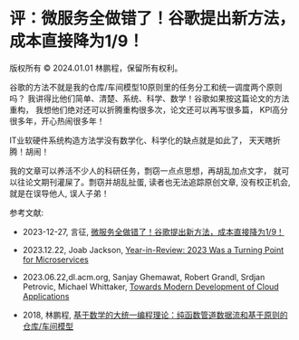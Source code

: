 # 评：微服务全做错了！谷歌提出新方法，成本直接降为1/9！

版权所有 © 2024.01.01 林鹏程，保留所有权利。

谷歌的方法不就是我的仓库/车间模型10原则里的任务分工和统一调度两个原则吗？
我讲得比他们简单、清楚、系统、科学、数学！谷歌如果按这篇论文的方法重构，
我想他们绝对还可以折腾重构很多次，论文还可以再写很多篇，
KPl高分很多年，开心热闹很多年！

IT业软硬件系统构造方法学没有数学化、科学化的缺点就是如此了，
天天瞎折腾！胡闹！

我的文章可以养活不少人的科研任务，剽窃一点点思想，再胡乱加点文字，
就可以往论文期刊灌屎了。剽窃并胡乱扯蛋, 读者也无法追踪原创文章, 
没有校正机会, 就是在误导他人, 误人子弟！

参考文献:

- 2023-12-27, 言征, [微服务全做错了！谷歌提出新方法，成本直接降为1/9！](https://weibo.cn/sinaurl?u=https%3A%2F%2Fwww.51cto.com%2Farticle%2F777817.html)

- 2023.12.22, Joab Jackson, [Year-in-Review: 2023 Was a Turning Point for Microservices](https://weibo.cn/sinaurl?u=https%3A%2F%2Fthenewstack.io%2Fyear-in-review-was-2023-a-turning-point-for-microservices%2F)

- 2023.06.22,dl.acm.org, Sanjay Ghemawat, Robert Grandl, Srdjan Petrovic, Michael Whittaker, [Towards Modern Development of Cloud Applications](https://weibo.cn/sinaurl?u=https%3A%2F%2Fdl.acm.org%2Fdoi%2F10.1145%2F3593856.3595909%3Futm_source%3Dthenewstack%26utm_medium%3Dwebsite%26utm_cnotallow%3Dinline-mention%26utm_campaign%3Dplatform)

- 2018, 林鹏程, [基于数学的大统一编程理论：纯函数管道数据流和基于原则的仓库/车间模型](https://github.com/linpengcheng/PurefunctionPipelineDataflow)
